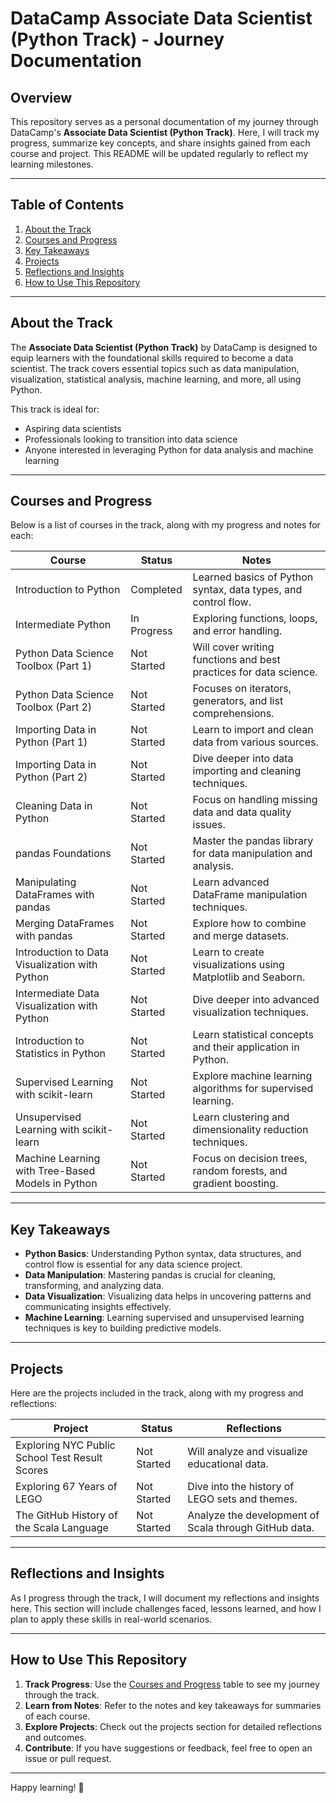 # DataCamp Associate Data Scientist (Python Track) - Journey Documentation

## Overview  
This repository serves as a personal documentation of my journey through DataCamp's **Associate Data Scientist (Python Track)**. Here, I will track my progress, summarize key concepts, and share insights gained from each course and project. This README will be updated regularly to reflect my learning milestones.

---

## Table of Contents  
1. [About the Track](#about-the-track)  
2. [Courses and Progress](#courses-and-progress)  
3. [Key Takeaways](#key-takeaways)  
4. [Projects](#projects)    
5. [Reflections and Insights](#reflections-and-insights)  
6. [How to Use This Repository](#how-to-use-this-repository)  

---

## About the Track  
The **Associate Data Scientist (Python Track)** by DataCamp is designed to equip learners with the foundational skills required to become a data scientist. The track covers essential topics such as data manipulation, visualization, statistical analysis, machine learning, and more, all using Python.  

This track is ideal for:  
- Aspiring data scientists  
- Professionals looking to transition into data science  
- Anyone interested in leveraging Python for data analysis and machine learning  

---

## Courses and Progress  
Below is a list of courses in the track, along with my progress and notes for each:  

| **Course**                          | **Status** | **Notes**                                                                 |
|-------------------------------------|------------|---------------------------------------------------------------------------|
| Introduction to Python              | Completed  | Learned basics of Python syntax, data types, and control flow.           |
| Intermediate Python                 | In Progress| Exploring functions, loops, and error handling.                          |
| Python Data Science Toolbox (Part 1)| Not Started| Will cover writing functions and best practices for data science.         |
| Python Data Science Toolbox (Part 2)| Not Started| Focuses on iterators, generators, and list comprehensions.               |
| Importing Data in Python (Part 1)   | Not Started| Learn to import and clean data from various sources.                     |
| Importing Data in Python (Part 2)   | Not Started| Dive deeper into data importing and cleaning techniques.                 |
| Cleaning Data in Python             | Not Started| Focus on handling missing data and data quality issues.                  |
| pandas Foundations                  | Not Started| Master the pandas library for data manipulation and analysis.            |
| Manipulating DataFrames with pandas | Not Started| Learn advanced DataFrame manipulation techniques.                        |
| Merging DataFrames with pandas      | Not Started| Explore how to combine and merge datasets.                               |
| Introduction to Data Visualization with Python | Not Started | Learn to create visualizations using Matplotlib and Seaborn.             |
| Intermediate Data Visualization with Python | Not Started | Dive deeper into advanced visualization techniques.                      |
| Introduction to Statistics in Python | Not Started | Learn statistical concepts and their application in Python.              |
| Supervised Learning with scikit-learn | Not Started | Explore machine learning algorithms for supervised learning.             |
| Unsupervised Learning with scikit-learn | Not Started | Learn clustering and dimensionality reduction techniques.                |
| Machine Learning with Tree-Based Models in Python | Not Started | Focus on decision trees, random forests, and gradient boosting.          |

---

## Key Takeaways  
- **Python Basics**: Understanding Python syntax, data structures, and control flow is essential for any data science project.  
- **Data Manipulation**: Mastering pandas is crucial for cleaning, transforming, and analyzing data.  
- **Data Visualization**: Visualizing data helps in uncovering patterns and communicating insights effectively.  
- **Machine Learning**: Learning supervised and unsupervised learning techniques is key to building predictive models.  

---

## Projects  
Here are the projects included in the track, along with my progress and reflections:  

| **Project**                         | **Status** | **Reflections**                                                          |
|-------------------------------------|------------|---------------------------------------------------------------------------|
| Exploring NYC Public School Test Result Scores | Not Started | Will analyze and visualize educational data.                              |
| Exploring 67 Years of LEGO          | Not Started | Dive into the history of LEGO sets and themes.                           |
| The GitHub History of the Scala Language | Not Started | Analyze the development of Scala through GitHub data.                    |

---

## Reflections and Insights  
As I progress through the track, I will document my reflections and insights here. This section will include challenges faced, lessons learned, and how I plan to apply these skills in real-world scenarios.  

---

## How to Use This Repository  
1. **Track Progress**: Use the [Courses and Progress](#courses-and-progress) table to see my journey through the track.  
2. **Learn from Notes**: Refer to the notes and key takeaways for summaries of each course.  
3. **Explore Projects**: Check out the projects section for detailed reflections and outcomes.  
4. **Contribute**: If you have suggestions or feedback, feel free to open an issue or pull request.  

---

Happy learning! 🚀
